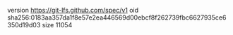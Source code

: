version https://git-lfs.github.com/spec/v1
oid sha256:0183aa357da1f8e57e2ea446569d00ebcf8f262739fbc6627935ce6350d19d03
size 11054
